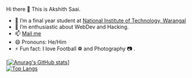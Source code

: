 Hi there 👋 This is Akshith Saai.

- 🌱 I’m a final year student at <a href="https://nitw.ac.in/">National Institute of Technology, Warangal</a>
- 👯 I’m enthusiastic about WebDev and Hacking.
- 📫 <a href = "mailto: akshithsaaimanchikanti@gmail.com">Mail me</a>
- 😄 Pronouns: He/Him
- ⚡ Fun fact: I love Football ⚽ and Photography 📷 .



[[![Anurag's GitHub stats](https://github-readme-stats.vercel.app/api?username=Akshithsaai&show_icons=true&theme=transparent)](https://github.com/anuraghazra/github-readme-stats)]
<br>
[![Top Langs](https://github-readme-stats.vercel.app/api/top-langs/?username=anuraghazra&layout=compact&theme=transparent)](https://github.com/anuraghazra/github-readme-stats)
